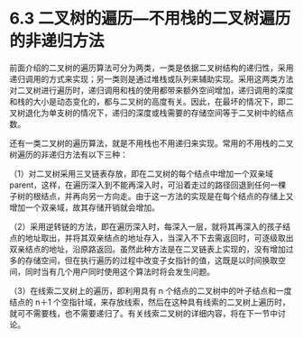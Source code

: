 # 6.3 二叉树的遍历—不用栈的二叉树遍历的非递归方法

前面介绍的二叉树的遍历算法可分为两类，一类是依据二叉树结构的递归性，采用递归调用的方式来实现；另一类则是通过堆栈或队列来辅助实现。采用这两类方法对二叉树进行遍历时，递归调用和栈的使用都带来额外空间增加，递归调用的深度和栈的大小是动态变化的，都与二叉树的高度有关。因此，在最坏的情况下，即二叉树退化为单支树的情况下，递归的深度或栈需要的存储空间等于二叉树中的结点数。

还有一类二叉树的遍历算法，就是不用栈也不用递归来实现。常用的不用栈的二叉树遍历的非递归方法有以下三种：

（1）对二叉树采用三叉链表存放，即在二叉树的每个结点中增加一个双亲域 parent，这样，在遍历深入到不能再深入时，可沿着走过的路径回退到任何一棵子树的根结点，并再向另一方向走。由于这一方法的实现是在每个结点的存储上又增加一个双亲域，故其存储开销就会增加。

（2）采用逆转链的方法，即在遍历深入时，每深入一层，就将其再深入的孩子结点的地址取出，并将其双亲结点的地址存入，当深入不下去需返回时，可逐级取出双亲结点的地址，沿原路返回。虽然此种方法是在二叉链表上实现的，没有增加过多的存储空间，但在执行遍历的过程中改变子女指针的值，这既是以时间换取空间，同时当有几个用户同时使用这个算法时将会发生问题。

（3）在线索二叉树上的遍历，即利用具有 n 个结点的二叉树中的叶子结点和一度结点的 n＋1 个空指针域，来存放线索，然后在这种具有线索的二叉树上遍历时，就可不需要栈，也不需要递归了。有关线索二叉树的详细内容，将在下一节中讨论。
